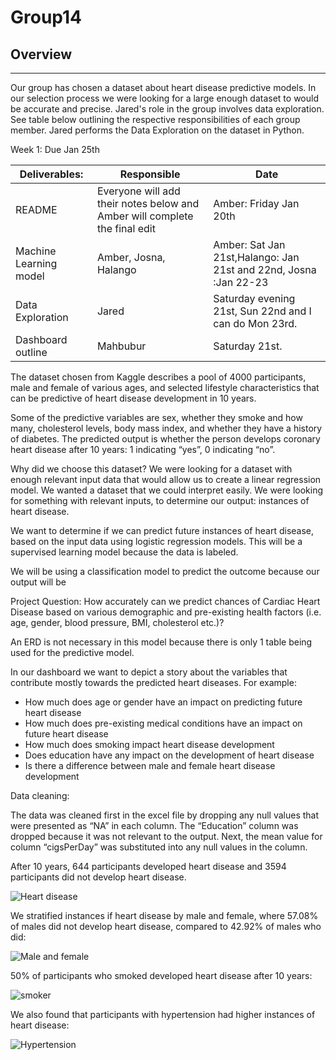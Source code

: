 # Group14

## Overview
---
Our group has chosen a dataset about heart disease predictive models. In our selection process we were looking for a large enough dataset to would be accurate and precise. Jared's role in the group involves data exploration. See table below outlining the respective responsibilities of each group member. Jared performs the Data Exploration on the dataset in Python. 

Week 1: Due Jan 25th

|Deliverables:|	Responsible|	Date|
| ----------------------- | ---------------------------------------- |--------------------------|
|README|	Everyone will add their notes below and Amber will complete the final edit|	Amber: Friday Jan 20th|
|Machine Learning model|	Amber, Josna, Halango	|Amber: Sat Jan 21st,Halango: Jan 21st and 22nd, Josna :Jan 22-23 |
|Data Exploration	|Jared	|Saturday evening 21st, Sun 22nd and I can do Mon 23rd.|
|Dashboard outline |	Mahbubur	|Saturday 21st. |


The dataset chosen from Kaggle describes a pool of 4000 participants, male and female of various ages, and selected lifestyle characteristics that can be predictive of heart disease development in 10 years. 
 
Some of the predictive variables are sex, whether they smoke and how many, cholesterol levels, body mass index, and whether they have a history of diabetes. The predicted output is whether the person develops coronary heart disease after 10 years: 1 indicating “yes”, 0 indicating “no”. 

Why did we choose this dataset? We were looking for a dataset with enough relevant input data that would allow us to create a linear regression model. We wanted a dataset that we could interpret easily. We were looking for something with relevant inputs, to determine our output: instances of heart disease. 

We want to determine if we can predict future instances of heart disease, based on the input data using logistic regression models. This will be a supervised learning model because the data is labeled. 

We will be using a classification model to predict the outcome because our output will be 

Project Question:
How accurately can we predict chances of Cardiac Heart Disease based on various demographic and pre-existing health factors (i.e. age, gender, blood pressure, BMI, cholesterol etc.)? 

An ERD is not necessary in this model because there is only 1 table being used for the predictive model. 

In our dashboard we want to depict a story about the variables that contribute mostly towards the predicted heart diseases. For example:
  - How much does age or gender have an impact on predicting future heart disease
  - How much does pre-existing medical conditions have an impact on future heart disease
  - How much does smoking impact heart disease development
  - Does education have any impact on the development of heart disease
  - Is there a difference between male and female heart disease development

Data cleaning:

The data was cleaned first in the excel file by dropping any null values that were presented as “NA” in each column. The “Education” column was dropped because it was not relevant to the output. Next, the mean value for column “cigsPerDay” was substituted into any null values in the column. 

After 10 years, 644 participants developed heart disease and 3594 participants did not develop heart disease. 	

![Heart disease](https://user-images.githubusercontent.com/112285856/214711799-8cdcc37d-3cb2-488c-8e44-2b8439147fc7.png)


We stratified instances if heart disease by male and female, where 57.08% of males did not develop heart disease, compared to 42.92% of males who did:

![Male and female](https://user-images.githubusercontent.com/112285856/214711625-ee3df70f-36de-46d2-8052-35d4c0848806.png)


50% of participants who smoked developed heart disease after 10 years:

![smoker](https://user-images.githubusercontent.com/112285856/214711606-328548de-60e8-40f6-b5de-8ac9d7c5ef1f.png)


We also found that participants with hypertension had higher instances of heart disease:

![Hypertension](https://user-images.githubusercontent.com/112285856/214711596-928be1ee-7b0d-4f18-ac16-70621fe07514.png)


